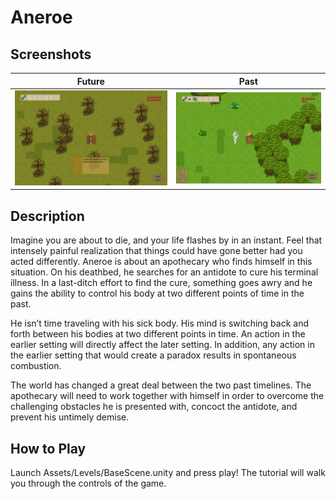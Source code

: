 # Aneroe

## Screenshots

Future                     | Past
:-------------------------:|:-------------------------:
![](https://github.com/Murfalo/Aneroe/blob/master/Screenshots/Future.png?raw=true)  |  ![](https://github.com/Murfalo/Aneroe/blob/master/Screenshots/Past.png?raw=true)

## Description

Imagine you are about to die, and your life flashes by in an instant. Feel that intensely painful realization that things could have gone better had you acted differently. Aneroe is about an apothecary who finds himself in this situation. On his deathbed, he searches for an antidote to cure his terminal illness. In a last-ditch effort to find the cure, something goes awry and he gains the ability to control his body at two different points of time in the past.

He isn’t time traveling with his sick body. His mind is switching back and forth between his bodies at two different points in time. An action in the earlier setting will directly affect the later setting. In addition, any action in the earlier setting that would create a paradox results in spontaneous combustion.

The world has changed a great deal between the two past timelines.  The apothecary will need to work together with himself in order to overcome the challenging obstacles he is presented with, concoct the antidote, and prevent his untimely demise.


## How to Play

Launch Assets/Levels/BaseScene.unity and press play! The tutorial will walk you through the controls of the game.
